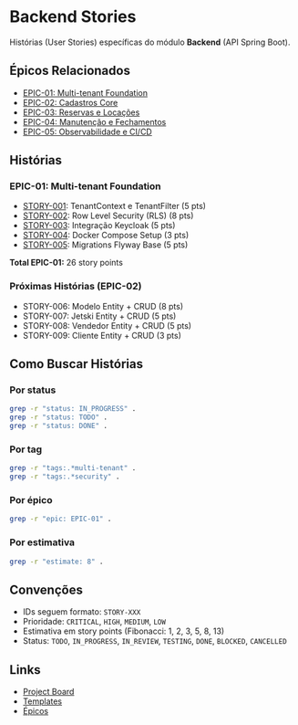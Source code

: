 # Backend Stories

Histórias (User Stories) específicas do módulo **Backend** (API Spring Boot).

## Épicos Relacionados

- [EPIC-01: Multi-tenant Foundation](../../stories/epics/epic-01-multi-tenant-foundation.md)
- [EPIC-02: Cadastros Core](../../stories/epics/epic-02-cadastros-core.md)
- [EPIC-03: Reservas e Locações](../../stories/epics/epic-03-reservas-locacoes.md)
- [EPIC-04: Manutenção e Fechamentos](../../stories/epics/epic-04-manutencao-fechamentos.md)
- [EPIC-05: Observabilidade e CI/CD](../../stories/epics/epic-05-observabilidade-cicd.md)

## Histórias

### EPIC-01: Multi-tenant Foundation
- [STORY-001](./story-001-tenant-context-filter.md): TenantContext e TenantFilter (5 pts)
- [STORY-002](./story-002-rls-implementation.md): Row Level Security (RLS) (8 pts)
- [STORY-003](./story-003-keycloak-integration.md): Integração Keycloak (5 pts)
- [STORY-004](./story-004-docker-compose-setup.md): Docker Compose Setup (3 pts)
- [STORY-005](./story-005-flyway-migrations-base.md): Migrations Flyway Base (5 pts)

**Total EPIC-01:** 26 story points

### Próximas Histórias (EPIC-02)
- STORY-006: Modelo Entity + CRUD (8 pts)
- STORY-007: Jetski Entity + CRUD (5 pts)
- STORY-008: Vendedor Entity + CRUD (5 pts)
- STORY-009: Cliente Entity + CRUD (3 pts)

## Como Buscar Histórias

### Por status
```bash
grep -r "status: IN_PROGRESS" .
grep -r "status: TODO" .
grep -r "status: DONE" .
```

### Por tag
```bash
grep -r "tags:.*multi-tenant" .
grep -r "tags:.*security" .
```

### Por épico
```bash
grep -r "epic: EPIC-01" .
```

### Por estimativa
```bash
grep -r "estimate: 8" .
```

## Convenções

- IDs seguem formato: `STORY-XXX`
- Prioridade: `CRITICAL`, `HIGH`, `MEDIUM`, `LOW`
- Estimativa em story points (Fibonacci: 1, 2, 3, 5, 8, 13)
- Status: `TODO`, `IN_PROGRESS`, `IN_REVIEW`, `TESTING`, `DONE`, `BLOCKED`, `CANCELLED`

## Links

- [Project Board](../../stories/project-board.md)
- [Templates](../../stories/templates/)
- [Épicos](../../stories/epics/)
